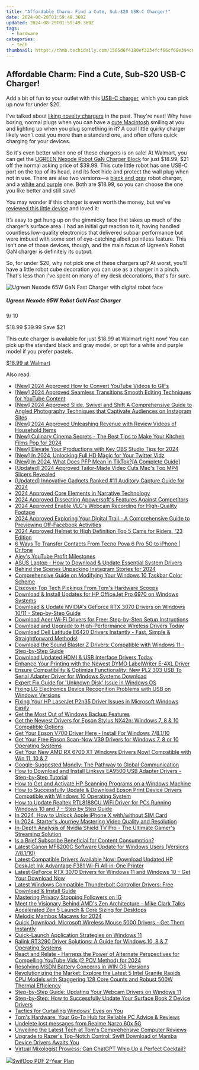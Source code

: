 ```yaml
---
title: "Affordable Charm: Find a Cute, Sub-$20 USB-C Charger!"
date: 2024-08-28T01:59:49.360Z
updated: 2024-08-29T01:59:49.360Z
tags:
  - hardware
categories:
  - tech
thumbnail: https://thmb.techidaily.com/1505d6f4180ef3234fcf66cf60e394c6b774b52749b9718fd3308deebd93e5f0.jpg
---
```


## Affordable Charm: Find a Cute, Sub-$20 USB-C Charger!

Add a bit of fun to your outlet with this [USB-C charger](https://some-techniques.techidaily.com/freedom-in-viewing-is-vlc-more-powerful-than-mpc-for-2024/), which you can pick up now for under $20.

 I've talked about [liking novelty chargers](https://desktop-recording.techidaily.com/updated-revolutionize-recording-the-ultimate-guide-to-minecraft-screenshots-on-mac-for-2024/) in the past. They're neat! Why have boring, normal plugs when you can have a [cute Macintosh](https://drop.com/buy/retro-pc-gan-fast-charger) smiling at you and lighting up when you plug something in it? A cool little quirky charger likely won't cost you more than a standard one, and often offers quick charging for your devices.

 So it's even better when one of these chargers is on sale! At Walmart, you can get the [UGREEN Nexode Robot GaN Charger Block](https://redirect.viglink.com/?key=e7eab128eb8d1c53e14db14f4c632447&cuid=UUhtgUeUpU2005072&u=https%3A%2F%2Fwww.walmart.com%2Fip%2Fseort%2F5085800962) for just $18.99, $21 off the normal asking price of $39.99\. This cute little robot has one USB-C port on the top of its head, and its feet hide and protect the wall plug when not in use. There are also two versions—a [black and gray](https://redirect.viglink.com/?key=e7eab128eb8d1c53e14db14f4c632447&cuid=UUhtgUeUpU2005072&u=https%3A%2F%2Fwww.walmart.com%2Fip%2Fseort%2F5085800962) robot charger, and a [white and purple](https://redirect.viglink.com/?key=e7eab128eb8d1c53e14db14f4c632447&cuid=UUhtgUeUpU2005072&u=https%3A%2F%2Fwww.walmart.com%2Fip%2Fseort%2F5087016170) one. Both are $18.99, so you can choose the one you like better and still save!

 You may wonder if this charger is even worth the money, but we've [reviewed this little device](https://youtube-clips.techidaily.com/tech-savvy-tips-for-downloading-youtube-playlists-fast/) and loved it:

 It’s easy to get hung up on the gimmicky face that takes up much of the charger’s surface area. I had an initial gut reaction to it, having handled countless low-quality electronics that delivered subpar performance but were imbued with some sort of eye-catching albeit pointless feature. This isn’t one of those devices, though, and the main focus of Ugreen’s Robot GaN charger is definitely its output.

 So, for under $20, why not pick one of these chargers up? At worst, you'll have a little robot cube decoration you can use as a charger in a pinch. That's less than I've spent on many of my desk decorations, that's for sure.

![Ugreen Nexode 65W GaN Fast Charger with digital robot face](https://static1.howtogeekimages.com/wordpress/wp-content/uploads/2023/09/ugreen-nexode-65w-gan-charger.png) 

#####  Ugreen Nexode 65W Robot GaN Fast Charger

9/ 10 

$18.99 $39.99 Save $21 

This cute charger is available for just $18.99 at Walmart right now! You can pick up the standard black and gray model, or opt for a white and purple model if you prefer pastels.

[$18.99 at Walmart](https://redirect.viglink.com/?key=e7eab128eb8d1c53e14db14f4c632447&cuid=UUhtgUeUpU2005072&u=https%3A%2F%2Fwww.walmart.com%2Fip%2Fseort%2F5087016170)

<ins class="adsbygoogle"
     style="display:block"
     data-ad-format="autorelaxed"
     data-ad-client="ca-pub-7571918770474297"
     data-ad-slot="1223367746"></ins>



<ins class="adsbygoogle"
     style="display:block"
     data-ad-client="ca-pub-7571918770474297"
     data-ad-slot="8358498916"
     data-ad-format="auto"
     data-full-width-responsive="true"></ins>

<span class="atpl-alsoreadstyle">Also read:</span>
<div><ul>
<li><a href="https://eaxpv-info.techidaily.com/new-2024-approved-how-to-convert-youtube-videos-to-gifs/"><u>[New] 2024 Approved  How to Convert YouTube Videos to GIFs</u></a></li>
<li><a href="https://youtube-zero.techidaily.com/024-approved-seamless-transitions-smooth-editing-techniques-for-youtube-content/"><u>[New] 2024 Approved  Seamless Transitions  Smooth Editing Techniques for YouTube Content</u></a></li>
<li><a href="https://instagram-videos.techidaily.com/new-2024-approved-slide-swivel-and-shift-a-comprehensive-guide-to-angled-photography-techniques-that-captivate-audiences-on-instagram-sites/"><u>[New] 2024 Approved  Slide, Swivel and Shift  A Comprehensive Guide to Angled Photography Techniques that Captivate Audiences on Instagram Sites</u></a></li>
<li><a href="https://youtube-tips.techidaily.com/024-approved-unleashing-revenue-with-review-videos-of-household-items/"><u>[New] 2024 Approved  Unleashing Revenue with Review Videos of Household Items</u></a></li>
<li><a href="https://fox-helps.techidaily.com/new-culinary-cinema-secrets-the-best-tips-to-make-your-kitchen-films-pop-for-2024/"><u>[New] Culinary Cinema Secrets - The Best Tips to Make Your Kitchen Films Pop for 2024</u></a></li>
<li><a href="https://screen-activity-recording.techidaily.com/new-elevate-your-productions-with-key-obs-studio-tips-for-2024/"><u>[New] Elevate Your Productions with Key OBS Studio Tips for 2024</u></a></li>
<li><a href="https://twitter-videos.techidaily.com/new-in-2024-unlocking-full-hd-magic-for-your-twitter-vidz/"><u>[New] In 2024, Unlocking Full HD Magic for Your Twitter Vidz</u></a></li>
<li><a href="https://tiktok-video-files.techidaily.com/new-in-2024-what-does-pfp-mean-in-tiktok-a-complete-guide/"><u>[New] In 2024, What Does PFP Mean in TikTok?[A Complete Guide]</u></a></li>
<li><a href="https://youtube-docs.techidaily.com/ed-2024-approved-tailor-made-video-cuts-macs-top-mp4-slicers-revealed/"><u>[Updated] 2024 Approved  Tailor-Made Video Cuts  Mac's Top MP4 Slicers Revealed</u></a></li>
<li><a href="https://screen-capture.techidaily.com/updated-innovative-gadgets-ranked-11-auditory-capture-guide-for-2024/"><u>[Updated] Innovative Gadgets Ranked #11  Auditory Capture Guide for 2024</u></a></li>
<li><a href="https://extra-hints.techidaily.com/2024-approved-core-elements-in-narrative-technology/"><u>2024 Approved  Core Elements in Narrative Technology</u></a></li>
<li><a href="https://screen-video-capture.techidaily.com/2024-approved-dissecting-apowersofts-features-against-competitors/"><u>2024 Approved  Dissecting Apowersoft's Features Against Competitors</u></a></li>
<li><a href="https://on-screen-recording.techidaily.com/2024-approved-enable-vlcs-webcam-recording-for-high-quality-footage/"><u>2024 Approved  Enable VLC's Webcam Recording for High-Quality Footage</u></a></li>
<li><a href="https://fox-links.techidaily.com/2024-approved-exploring-your-digital-trail-a-comprehensive-guide-to-previewing-off-facebook-activities/"><u>2024 Approved  Exploring Your Digital Trail - A Comprehensive Guide to Previewing Off-Facebook Activities</u></a></li>
<li><a href="https://some-knowledge.techidaily.com/2024-approved-helmet-to-high-definition-top-5-cams-for-riders-23-edition/"><u>2024 Approved  Helmet to High Definition  Top 5 Cams for Riders, '23 Edition</u></a></li>
<li><a href="https://blog-min.techidaily.com/6-ways-to-transfer-contacts-from-tecno-pova-6-pro-5g-to-iphone-drfone-by-drfone-transfer-from-android-transfer-from-android/"><u>6 Ways To Transfer Contacts From Tecno Pova 6 Pro 5G to iPhone | Dr.fone</u></a></li>
<li><a href="https://youtube-video-recordings.techidaily.com/ajeys-youtube-profit-milestones/"><u>Ajey's YouTube Profit Milestones</u></a></li>
<li><a href="https://hardware-updates.techidaily.com/asus-laptop-how-to-download-and-update-essential-system-drivers/"><u>ASUS Laptop - How to Download & Update Essential System Drivers</u></a></li>
<li><a href="https://instagram-clips.techidaily.com/behind-the-scenes-unpacking-instagram-stories-for-2024/"><u>Behind the Scenes  Unpacking Instagram Stories for 2024</u></a></li>
<li><a href="https://tech-renaissance.techidaily.com/comprehensive-guide-on-modifying-your-windows-10-taskbar-color-scheme/"><u>Comprehensive Guide on Modifying Your Windows 10 Taskbar Color Scheme</u></a></li>
<li><a href="https://hardware-updates.techidaily.com/discover-top-tech-pickings-from-toms-hardware-scoops/"><u>Discover Top Tech Pickings From Tom's Hardware Scoops</u></a></li>
<li><a href="https://hardware-updates.techidaily.com/download-and-install-updates-for-hp-officejet-pro-6970-on-windows-systems/"><u>Download & Install Updates for HP OfficeJet Pro 6970 on Windows Systems</u></a></li>
<li><a href="https://hardware-updates.techidaily.com/download-and-update-nvidias-geforce-rtx-3070-drivers-on-windows-1011-step-by-step-guide/"><u>Download & Update NVIDIA's GeForce RTX 3070 Drivers on Windows 10/11 - Step-by-Step Guide</u></a></li>
<li><a href="https://hardware-updates.techidaily.com/download-acer-wi-fi-drivers-for-free-step-by-step-setup-instructions/"><u>Download Acer Wi-Fi Drivers for Free: Step-by-Step Setup Instructions</u></a></li>
<li><a href="https://hardware-updates.techidaily.com/1722957596016-download-and-upgrade-to-high-performance-wireless-drivers-today/"><u>Download and Upgrade to High-Performance Wireless Drivers Today</u></a></li>
<li><a href="https://hardware-updates.techidaily.com/download-dell-latitude-e6420-drivers-instantly-fast-simple-and-straightforward-methods/"><u>Download Dell Latitude E6420 Drivers Instantly - Fast, Simple & Straightforward Methods!</u></a></li>
<li><a href="https://hardware-updates.techidaily.com/1722978079763-download-the-sound-blaster-z-drivers-compatible-with-windows-11-step-by-step-guide/"><u>Download the Sound Blaster Z Drivers: Compatible with Windows 11 - Step-by-Step Guide</u></a></li>
<li><a href="https://hardware-updates.techidaily.com/download-updated-hdmi-and-usb-interface-drivers-today/"><u>Download Updated HDMI & USB Interface Drivers Today</u></a></li>
<li><a href="https://hardware-updates.techidaily.com/enhance-your-printing-with-the-newest-dymo-labelwriter-e-4xl-driver/"><u>Enhance Your Printing with the Newest DYMO LabelWriter E-4XL Driver</u></a></li>
<li><a href="https://hardware-updates.techidaily.com/ensure-compatibility-and-optimize-functionality-new-pl2-303-usb-to-serial-adapter-driver-for-windows-systems-download/"><u>Ensure Compatibility & Optimize Functionality: New PL2 303 USB To Serial Adapter Driver for Windows Systems Download</u></a></li>
<li><a href="https://win11-tips.techidaily.com/expert-fix-guide-for-unknown-disk-issue-in-windows-os/"><u>Expert Fix Guide for 'Unknown Disk' Issue in Windows OS</u></a></li>
<li><a href="https://hardware-updates.techidaily.com/fixing-lg-electronics-device-recognition-problems-with-usb-on-windows-versions/"><u>Fixing LG Electronics Device Recognition Problems with USB on Windows Versions</u></a></li>
<li><a href="https://hardware-updates.techidaily.com/fixing-your-hp-laserjet-p2n35-driver-issues-in-microsoft-windows-easily/"><u>Fixing Your HP LaserJet P2n35 Driver Issues in Microsoft Windows Easily</u></a></li>
<li><a href="https://win11-tips.techidaily.com/get-the-most-out-of-windows-backup-features/"><u>Get the Most Out of Windows Backup Features</u></a></li>
<li><a href="https://hardware-updates.techidaily.com/get-the-newest-drivers-for-epson-stylus-nx42n-windows-7-8-and-10-compatible-options/"><u>Get the Newest Drivers for Epson Stylus NX42n: Windows 7, 8 & 10 Compatible Options</u></a></li>
<li><a href="https://hardware-updates.techidaily.com/get-your-epson-v700-driver-here-install-for-windows-78110/"><u>Get Your Epson V700 Driver Here - Install For Windows 7/8.1/10</u></a></li>
<li><a href="https://hardware-updates.techidaily.com/get-your-free-epson-scan-now-v39-drivers-for-windows-7-8-or-10-operating-systems/"><u>Get Your Free Epson Scan-Now V39 Drivers for Windows 7, 8 or 10 Operating Systems</u></a></li>
<li><a href="https://hardware-updates.techidaily.com/get-your-new-amd-rx-6700-xt-windows-drivers-now-compatible-with-win-11-10-and-7/"><u>Get Your New AMD RX 6700 XT Windows Drivers Now! Compatible with Win 11, 10 & 7</u></a></li>
<li><a href="https://mondly-stories.techidaily.com/google-suggested-mondly-the-pathway-to-global-communication/"><u>Google-Suggested Mondly: The Pathway to Global Communication</u></a></li>
<li><a href="https://hardware-updates.techidaily.com/how-to-download-and-install-linksys-ea9500-usb-adapter-drivers-step-by-step-tutorial/"><u>How to Download and Install Linksys EA9500 USB Adapter Drivers - Step-by-Step Tutorial</u></a></li>
<li><a href="https://hardware-updates.techidaily.com/how-to-get-and-activate-hp-scanning-programs-on-a-windows-machine/"><u>How to Get and Activate HP Scanning Programs on a Windows Machine</u></a></li>
<li><a href="https://hardware-updates.techidaily.com/how-to-successfully-update-and-download-epson-print-device-drivers-compatible-with-windows-10-operating-system/"><u>How to Successfully Update & Download Epson Print Device Drivers Compatible with Windows 10 Operating System</u></a></li>
<li><a href="https://hardware-updates.techidaily.com/how-to-update-realtek-rtl8188cu-wifi-driver-for-pcs-running-windows-10-and-7-step-by-step-guide/"><u>How to Update Realtek RTL8188CU WiFi Driver for PCs Running Windows 10 and 7 – Step by Step Guide</u></a></li>
<li><a href="https://sim-unlock.techidaily.com/in-2024-how-to-unlock-apple-iphone-x-withwithout-sim-card-by-drfone-ios/"><u>In 2024, How to Unlock Apple iPhone X with/without SIM Card</u></a></li>
<li><a href="https://extra-approaches.techidaily.com/in-2024-starters-journey-mastering-video-quality-and-resolution/"><u>In 2024, Starter's Journey  Mastering Video Quality and Resolution</u></a></li>
<li><a href="https://buynow-reviews.techidaily.com/in-depth-analysis-of-nvidia-shield-tv-pro-the-ultimate-gamers-streaming-solution/"><u>In-Depth Analysis of Nvidia Shield TV Pro - The Ultimate Gamer's Streaming Solution</u></a></li>
<li><a href="https://youtube-clips.techidaily.com/is-a-brief-subscribe-beneficial-for-content-consumption/"><u>Is a Brief Subscribe Beneficial for Content Consumption?</u></a></li>
<li><a href="https://hardware-updates.techidaily.com/latest-canon-mf8200c-software-update-for-windows-users-versions-78110/"><u>Latest Canon MF8200C Software Update for Windows Users (Versions 7/8.1/10)</u></a></li>
<li><a href="https://hardware-updates.techidaily.com/latest-compatible-drivers-available-now-download-updated-hp-deskjet-ink-advantage-f381-wi-fi-all-in-one-printer/"><u>Latest Compatible Drivers Available Now: Download Updated HP DeskJet Ink Advantage F381 Wi-Fi All-in-One Printer</u></a></li>
<li><a href="https://hardware-updates.techidaily.com/1722974980608-latest-geforce-rtx-3070-drivers-for-windows-11-and-windows-10-get-your-download-now/"><u>Latest GeForce RTX 3070 Drivers for Windows 11 and Windows 10 – Get Your Download Now</u></a></li>
<li><a href="https://hardware-updates.techidaily.com/latest-windows-compatible-thunderbolt-controller-drivers-free-download-and-install-guide/"><u>Latest Windows Compatible Thunderbolt Controller Drivers: Free Download & Install Guide</u></a></li>
<li><a href="https://instagram-videos.techidaily.com/mastering-privacy-stopping-followers-on-ig/"><u>Mastering Privacy  Stopping Followers on IG</u></a></li>
<li><a href="https://hardware-updates.techidaily.com/meet-the-visionary-behind-amds-zen-architecture-mike-clark-talks-accelerated-zen-5-launch-and-core-sizing-for-desktops/"><u>Meet the Visionary Behind AMD's Zen Architecture - Mike Clark Talks Accelerated Zen 5 Launch & Core Sizing for Desktops</u></a></li>
<li><a href="https://extra-support.techidaily.com/melodic-mambos-macaws-for-2024/"><u>Melodic Mambos Macaws for 2024</u></a></li>
<li><a href="https://hardware-updates.techidaily.com/1722975367403-quick-download-microsoft-wireless-mouse-5000-drivers-get-them-instantly/"><u>Quick Download: Microsoft Wireless Mouse 5000 Drivers - Get Them Instantly</u></a></li>
<li><a href="https://win11.techidaily.com/quick-launch-application-strategies-on-windows-11/"><u>Quick-Launch Application Strategies on Windows 11</u></a></li>
<li><a href="https://hardware-updates.techidaily.com/ralink-rt3290-driver-solutions-a-guide-for-windows-10-8-and-7-operating-systems/"><u>Ralink RT3290 Driver Solutions: A Guide for Windows 10, 8 & 7 Operating Systems</u></a></li>
<li><a href="https://facebook-record-videos.techidaily.com/react-and-relate-harness-the-power-of-alternate-perspectives-for-compelling-youtube-vids-2-pov-method-for-2024/"><u>React and Relate - Harness the Power of Alternate Perspectives for Compelling YouTube Vids (2 POV Method) for 2024</u></a></li>
<li><a href="https://graphic-issues.techidaily.com/resolving-msdn-battery-concerns-in-win-os-versions/"><u>Resolving MSDN Battery Concerns in WIN OS Versions</u></a></li>
<li><a href="https://hardware-updates.techidaily.com/revolutionizing-the-market-explore-the-latest-5-intel-granite-rapids-cpu-models-with-staggering-128-core-counts-and-robust-500w-thermal-efficiency/"><u>Revolutionizing the Market: Explore the Latest 5 Intel Granite Rapids CPU Models with Staggering 128 Core Counts and Robust 500W Thermal Efficiency</u></a></li>
<li><a href="https://hardware-updates.techidaily.com/step-by-step-guide-updating-your-webcam-drivers-on-windows-11/"><u>Step-by-Step Guide: Updating Your Webcam Drivers on Windows 11</u></a></li>
<li><a href="https://hardware-updates.techidaily.com/step-by-step-how-to-successfully-update-your-surface-book-2-device-drivers/"><u>Step-by-Step: How to Successfully Update Your Surface Book 2 Device Drivers</u></a></li>
<li><a href="https://windows11.techidaily.com/tactics-for-curtailing-windows-eyes-on-you/"><u>Tactics for Curtailing Windows' Eyes on You</u></a></li>
<li><a href="https://hardware-updates.techidaily.com/toms-hardware-your-go-to-hub-for-reliable-pc-advice-and-reviews/"><u>Tom's Hardware: Your Go-To Hub for Reliable PC Advice & Reviews</u></a></li>
<li><a href="https://techidaily.com/undelete-lost-messages-from-realme-narzo-60x-5g-by-fonelab-android-recover-messages/"><u>Undelete lost messages from Realme Narzo 60x 5G</u></a></li>
<li><a href="https://hardware-updates.techidaily.com/unveiling-the-latest-tech-at-toms-comprehensive-computer-reviews/"><u>Unveiling the Latest Tech at Tom's Comprehensive Computer Reviews</u></a></li>
<li><a href="https://hardware-updates.techidaily.com/upgrade-to-razers-top-notch-control-swift-download-of-mamba-device-drivers-awaits-you/"><u>Upgrade to Razer's Top-Notch Control: Swift Download of Mamba Device Drivers Awaits You</u></a></li>
<li><a href="https://tech-haven.techidaily.com/virtual-mixologist-prowess-can-chatgpt-whip-up-a-perfect-cocktail/"><u>Virtual Mixologist Prowess: Can ChatGPT Whip Up a Perfect Cocktail?</u></a></li>
</ul></div>

<!-- affiliate ads begin -->
<a href="https://purchase.swifdoo.com/order/checkout.php?PRODS=40002580&QTY=1&AFFILIATE=108875&CART=1"><img src="https://secure.avangate.com/images/merchant/8b932759a5a04ddb34bf79e3f9072e4b/products/3_Product%20box%20white-1024x1024.png" border="0">SwifDoo PDF 2-Year Plan</a>
<!-- affiliate ads end -->